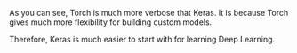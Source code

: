 As you can see, Torch is much more verbose that Keras. It is because Torch gives much more flexibility for building custom models.

Therefore, Keras is much easier to start with for learning Deep Learning.